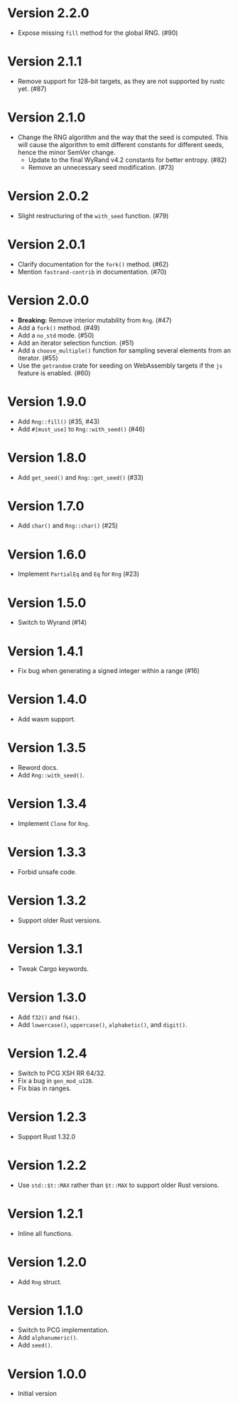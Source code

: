 # Version 2.2.0

- Expose missing `fill` method for the global RNG. (#90)

# Version 2.1.1

- Remove support for 128-bit targets, as they are not supported by rustc yet. (#87)

# Version 2.1.0

- Change the RNG algorithm and the way that the seed is computed. This will cause
  the algorithm to emit different constants for different seeds, hence the minor
  SemVer change.
  - Update to the final WyRand v4.2 constants for better entropy. (#82)
  - Remove an unnecessary seed modification. (#73)

# Version 2.0.2

- Slight restructuring of the `with_seed` function. (#79)

# Version 2.0.1

- Clarify documentation for the `fork()` method. (#62)
- Mention `fastrand-contrib` in documentation. (#70)

# Version 2.0.0

- **Breaking:** Remove interior mutability from `Rng`. (#47)
- Add a `fork()` method. (#49)
- Add a `no_std` mode. (#50)
- Add an iterator selection function. (#51)
- Add a `choose_multiple()` function for sampling several elements from an iterator. (#55)
- Use the `getrandom` crate for seeding on WebAssembly targets if the `js` feature is enabled. (#60)

# Version 1.9.0

- Add `Rng::fill()` (#35, #43)
- Add `#[must_use]` to `Rng::with_seed()` (#46)

# Version 1.8.0

- Add `get_seed()` and `Rng::get_seed()` (#33)

# Version 1.7.0

- Add `char()` and `Rng::char()` (#25)

# Version 1.6.0

- Implement `PartialEq` and `Eq` for `Rng` (#23)

# Version 1.5.0

- Switch to Wyrand (#14)

# Version 1.4.1

- Fix bug when generating a signed integer within a range (#16)

# Version 1.4.0

- Add wasm support.

# Version 1.3.5

- Reword docs.
- Add `Rng::with_seed()`.

# Version 1.3.4

- Implement `Clone` for `Rng`.

# Version 1.3.3

- Forbid unsafe code.

# Version 1.3.2

- Support older Rust versions.

# Version 1.3.1

- Tweak Cargo keywords.

# Version 1.3.0

- Add `f32()` and `f64()`.
- Add `lowercase()`, `uppercase()`, `alphabetic()`, and `digit()`.

# Version 1.2.4

- Switch to PCG XSH RR 64/32.
- Fix a bug in `gen_mod_u128`.
- Fix bias in ranges.

# Version 1.2.3

- Support Rust 1.32.0

# Version 1.2.2

- Use `std::$t::MAX` rather than `$t::MAX` to support older Rust versions.

# Version 1.2.1

- Inline all functions.

# Version 1.2.0

- Add `Rng` struct.

# Version 1.1.0

- Switch to PCG implementation.
- Add `alphanumeric()`.
- Add `seed()`.

# Version 1.0.0

- Initial version
